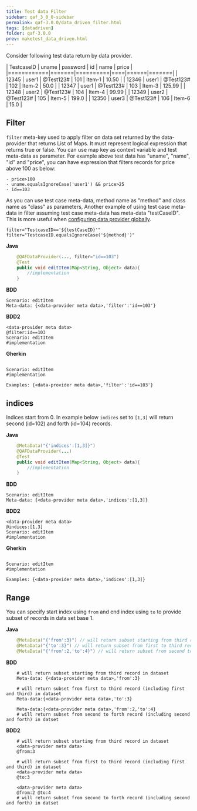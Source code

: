 ```yaml
---
title: Test data Filter
sidebar: qaf_3_0_0-sidebar
permalink: qaf-3.0.0/data_driven_filter.html
tags: [datadriven]
folder: qaf-3.0.0
prev: maketest_data_driven.html
---
```

Consider following test data return by data provider.

| TestcaseID | uname | password | id | name | price |
|============|=======|==========|====|======|=======|
| 12345 | user1 | @Test123# | 101 | Item-1 | 10.50 |
| 12346 | user1 | @Test123# | 102 | Item-2 | 50.0 |
| 12347 | user1 | @Test123# | 103 | Item-3 | 125.99 |
| 12348 | user2 | @Test123# | 104 | Item-4 | 99.99 |
| 12349 | user2 | @Test123# | 105 | Item-5 | 199.0 |
| 12350 | user3 | @Test123# | 106 | Item-6 | 15.0 |

## Filter
`filter` meta-key used to apply filter on data set returned by the data-provider that returns List of Maps. It must represent logical expression that returns true or false. You can use map key as context variable and test meta-data as parameter. For example above test data has "uname", "name", "id" and "price", you can have expression that filters records for price above 100 as below:

    - price>100
    - uname.equalsIgnoreCase('user1') && price>25
    - id==103
    
As you can use test case meta-data, method name as "method" and class name as "class" as parameters, Another example of using test case meta-data in filter assuming test case meta-data has meta-data "testCaseID". This is more useful when [configuring data provider globally](maketest_data_driven.html#configureoverride-dataprovider).

    filter="TestcaseID=='${testCaseID}'"
    filter="TestcaseID.equalsIgnoreCase('${method}')"



**Java**
```java
	@QAFDataProvider(..., filter="id==103")
	@Test
	public void editItem(Map<String, Object> data){
		//implementation
	}
```
**BDD**
```
Scenario: editItem
Meta-data: {<data-provider meta data>,'filter':'id==103'}
```
**BDD2**
```
<data-provider meta data>
@filter:id==103
Scenario: editItem
#implementation

```	

**Gherkin**
```

Scenario: editItem
#implementation

Examples: {<data-provider meta data>,'filter':'id==103'}

```	
  
## indices
Indices start from 0. In example below `indices` set to `[1,3]` will return second (id=102) and forth (id=104) records.

**Java**
```java
	@MetaData("{'indices':[1,3]}")
	@QAFDataProvider(...)
	@Test
	public void editItem(Map<String, Object> data){
		//implementation
	}
```
**BDD**
```
Scenario: editItem
Meta-data: {<data-provider meta data>,'indices':[1,3]}
```
**BDD2**
```
<data-provider meta data>
@indices:[1,3]
Scenario: editItem
#implementation

```	

**Gherkin**
```

Scenario: editItem
#implementation

Examples: {<data-provider meta data>,'indices':[1,3]}

```	
## Range
You can specify start index using `from` and end index using `to` to provide subset of records in data set base 1.

**Java**
```java
	@MetaData("{'from':3}") // will return subset starting from third record in dataset
	@MetaData("{'to':3}") // will return subset from first to third record (including first and third) in dataset
	@MetaData("{'from':2,'to':4}") // will return subset from second to forth record (including second and forth) in datset
```


**BDD**
```
	# will return subset starting from third record in dataset
	Meta-data: {<data-provider meta data>,'from':3}
```
```	
	# will return subset from first to third record (including first and third) in dataset
	Meta-data:{<data-provider meta data>,'to':3}
```	

```
	Meta-data:{<data-provider meta data>,'from':2,'to':4}
	# will return subset from second to forth record (including second and forth) in datset
```

**BDD2**
```
	# will return subset starting from third record in dataset
	<data-provider meta data>
	@from:3
```
```	
	# will return subset from first to third record (including first and third) in dataset
	<data-provider meta data>
	@to:3
```	

```
	<data-provider meta data>
	@from:2 @to:4
	# will return subset from second to forth record (including second and forth) in datset
```